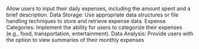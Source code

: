 Allow users to input their daily expenses, including the amount spent and a brief
description.
Data Storage: Use appropriate data structures or file handling techniques to store and retrieve
expense data.
Expense Categories: Implement the ability for users to categorize their expenses (e.g., food,
transportation, entertainment).
Data Analysis: Provide users with the option to view summaries of their monthly expenses 

